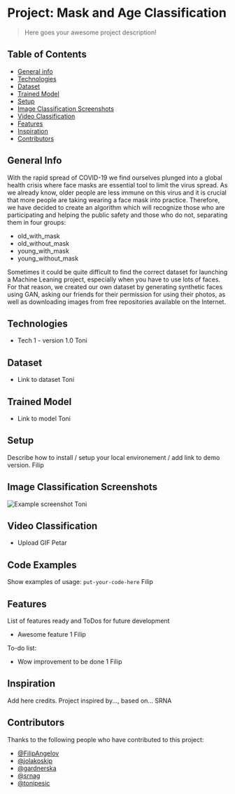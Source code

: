 # Project: Mask and Age Classification 
> Here goes your awesome project description!

## Table of Contents
* [General info](#general-info)
* [Technologies](#technologies)
* [Dataset](#dataset)
* [Trained Model](#trained-model) 
* [Setup](#setup)
* [Image Classification Screenshots](#image-classification-screenshots)
* [Video Classification](#video-classification)
* [Features](#features)
* [Inspiration](#inspiration)
* [Contributors](#contributors)


## General Info
With the rapid spread of COVID-19 we find ourselves plunged into a global health crisis where face masks are essential tool to limit the virus spread. As we already know, older people are less immune on this virus and it is crucial that more people are taking wearing a face mask into practice. Therefore, we have decided to create an algorithm which will recognize those who are participating and helping the public safety and those who do not, separating them in four groups:
-	old_with_mask
-	old_without_mask
-	young_with_mask
-	young_without_mask

Sometimes it could be quite difficult to find the correct dataset for launching a Machine Leaning project, especially when you have to use lots of faces. For that reason, we created our own dataset by generating synthetic faces using GAN, asking our friends for their permission for using their photos, as well as downloading images from free repositories available on the Internet. 


## Technologies
* Tech 1 - version 1.0
Toni

## Dataset
* Link to dataset
Toni

## Trained Model
* Link to model
Toni

## Setup
Describe how to install / setup your local environement / add link to demo version.
Filip

## Image Classification Screenshots
![Example screenshot](./img/screenshot.png)
Toni

## Video Classification
* Upload GIF
Petar

## Code Examples
Show examples of usage:
`put-your-code-here`
Filip

## Features
List of features ready and ToDos for future development
* Awesome feature 1
Filip

To-do list:
* Wow improvement to be done 1
Filip

## Inspiration
Add here credits. Project inspired by..., based on...
SRNA

## Contributors

Thanks to the following people who have contributed to this project:

* [@FilipAngelov](https://github.com/FilipAngelov) 
* [@jolakoskip](https://github.com/jolakoskip) 
* [@gardnerska](https://github.com/gardnerska) 
* [@srnag](https://github.com/srnag)
* [@tonipesic](https://github.com/tonipesic)
